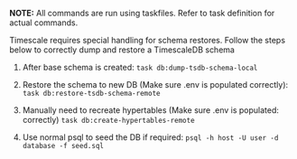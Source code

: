 **NOTE:** All commands are run using taskfiles.  Refer to task definition for actual commands.

Timescale requires special handling for schema restores. Follow the steps below to correctly dump and restore a TimescaleDB schema

1) After base schema is created: 
`task db:dump-tsdb-schema-local`

2) Restore the schema to new DB (Make sure .env is populated correctly):
`task db:restore-tsdb-schema-remote`

3) Manually need to recreate hypertables (Make sure .env is populated: correctly)
`task db:create-hypertables-remote`

4) Use normal psql to seed the DB if required:
`psql -h host -U user -d database -f seed.sql`